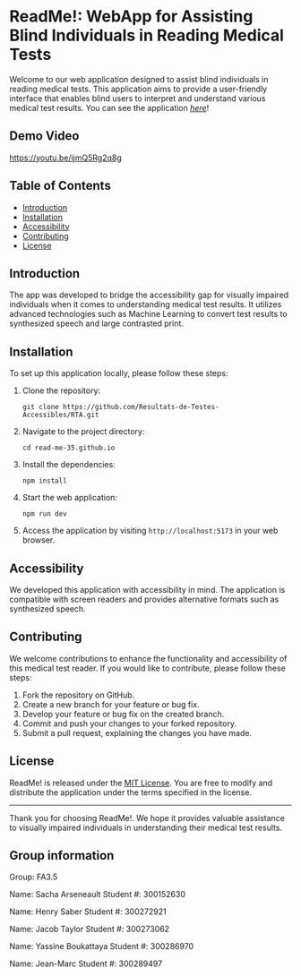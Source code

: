 # ReadMe!: WebApp for Assisting Blind Individuals in Reading Medical Tests

Welcome to our web application designed to assist blind individuals in reading medical tests. This application aims to provide a user-friendly interface that enables blind users to interpret and understand various medical test results.
You can see the application [*here*](https://read-me.app)!

## Demo Video
https://youtu.be/ijmQ5Rg2q8g

## Table of Contents

- [Introduction](#introduction)
- [Installation](#installation)
- [Accessibility](#accessibility)
- [Contributing](#contributing)
- [License](#license)

## Introduction

The app was developed to bridge the accessibility gap for visually impaired individuals when it comes to understanding medical test results. It utilizes advanced technologies such as Machine Learning to convert test results to synthesized speech and large contrasted print.

## Installation

To set up this application locally, please follow these steps:

1. Clone the repository:

   ```
   git clone https://github.com/Resultats-de-Testes-Accessibles/RTA.git
   ```

2. Navigate to the project directory:

   ```
   cd read-me-35.github.io
   ```

3. Install the dependencies:

   ```
   npm install
   ```

4. Start the web application:

   ```
   npm run dev
   ```

5. Access the application by visiting `http://localhost:5173` in your web browser.

## Accessibility

We developed this application with accessibility in mind. The application is compatible with screen readers and provides alternative formats such as synthesized speech.

## Contributing

We welcome contributions to enhance the functionality and accessibility of this medical test reader. If you would like to contribute, please follow these steps:

1. Fork the repository on GitHub.
2. Create a new branch for your feature or bug fix.
3. Develop your feature or bug fix on the created branch.
4. Commit and push your changes to your forked repository.
5. Submit a pull request, explaining the changes you have made.

## License

ReadMe! is released under the [MIT License](https://opensource.org/licenses/MIT). You are free to modify and distribute the application under the terms specified in the license.

---

Thank you for choosing ReadMe!. We hope it provides valuable assistance to visually impaired individuals in understanding their medical test results.

## Group information

Group: FA3.5

Name: Sacha Arseneault
Student #: 300152630

Name: Henry Saber
Student #: 300272921

Name: Jacob Taylor
Student #: 300273062

Name: Yassine Boukattaya
Student #: 300286970

Name: Jean-Marc
Student #: 300289497
